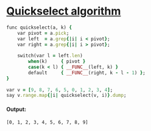 [1]: http://rosettacode.org/wiki/Quickselect_algorithm

# [Quickselect algorithm][1]

```ruby
func quickselect(a, k) {
    var pivot = a.pick;
    var left  = a.grep{|i| i < pivot};
    var right = a.grep{|i| i > pivot};
 
    switch(var l = left.len)
        when(k)     { pivot }
        case(k < l) { __FUNC__(left, k) }
        default     { __FUNC__(right, k - l - 1) };
}
 
var v = [9, 8, 7, 6, 5, 0, 1, 2, 3, 4];
say v.range.map{|i| quickselect(v, i)}.dump;
```

#### Output:
```
[0, 1, 2, 3, 4, 5, 6, 7, 8, 9]
```